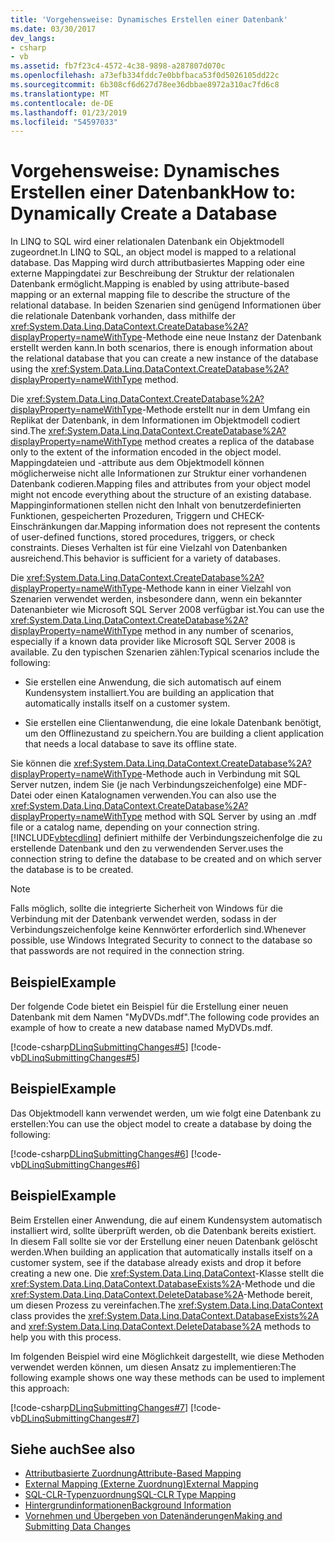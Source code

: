 ```yaml
---
title: 'Vorgehensweise: Dynamisches Erstellen einer Datenbank'
ms.date: 03/30/2017
dev_langs:
- csharp
- vb
ms.assetid: fb7f23c4-4572-4c38-9898-a287807d070c
ms.openlocfilehash: a73efb334fddc7e0bbfbaca53f0d5026105dd22c
ms.sourcegitcommit: 6b308cf6d627d78ee36dbbae8972a310ac7fd6c8
ms.translationtype: MT
ms.contentlocale: de-DE
ms.lasthandoff: 01/23/2019
ms.locfileid: "54597033"
---
```

# <a name="how-to-dynamically-create-a-database"></a><span data-ttu-id="7813d-102">Vorgehensweise: Dynamisches Erstellen einer Datenbank</span><span class="sxs-lookup"><span data-stu-id="7813d-102">How to: Dynamically Create a Database</span></span>
<span data-ttu-id="7813d-103">In LINQ to SQL wird einer relationalen Datenbank ein Objektmodell zugeordnet.</span><span class="sxs-lookup"><span data-stu-id="7813d-103">In LINQ to SQL, an object model is mapped to a relational database.</span></span> <span data-ttu-id="7813d-104">Das Mapping wird durch attributbasiertes Mapping oder eine externe Mappingdatei zur Beschreibung der Struktur der relationalen Datenbank ermöglicht.</span><span class="sxs-lookup"><span data-stu-id="7813d-104">Mapping is enabled by using attribute-based mapping or an external mapping file to describe the structure of the relational database.</span></span> <span data-ttu-id="7813d-105">In beiden Szenarien sind genügend Informationen über die relationale Datenbank vorhanden, dass mithilfe der <xref:System.Data.Linq.DataContext.CreateDatabase%2A?displayProperty=nameWithType>-Methode eine neue Instanz der Datenbank erstellt werden kann.</span><span class="sxs-lookup"><span data-stu-id="7813d-105">In both scenarios, there is enough information about the relational database that you can create a new instance of the database using the <xref:System.Data.Linq.DataContext.CreateDatabase%2A?displayProperty=nameWithType> method.</span></span>  
  
 <span data-ttu-id="7813d-106">Die <xref:System.Data.Linq.DataContext.CreateDatabase%2A?displayProperty=nameWithType>-Methode erstellt nur in dem Umfang ein Replikat der Datenbank, in dem Informationen im Objektmodell codiert sind.</span><span class="sxs-lookup"><span data-stu-id="7813d-106">The <xref:System.Data.Linq.DataContext.CreateDatabase%2A?displayProperty=nameWithType> method creates a replica of the database only to the extent of the information encoded in the object model.</span></span> <span data-ttu-id="7813d-107">Mappingdateien und -attribute aus dem Objektmodell können möglicherweise nicht alle Informationen zur Struktur einer vorhandenen Datenbank codieren.</span><span class="sxs-lookup"><span data-stu-id="7813d-107">Mapping files and attributes from your object model might not encode everything about the structure of an existing database.</span></span> <span data-ttu-id="7813d-108">Mappinginformationen stellen nicht den Inhalt von benutzerdefinierten Funktionen, gespeicherten Prozeduren, Triggern und CHECK-Einschränkungen dar.</span><span class="sxs-lookup"><span data-stu-id="7813d-108">Mapping information does not represent the contents of user-defined functions, stored procedures, triggers, or check constraints.</span></span> <span data-ttu-id="7813d-109">Dieses Verhalten ist für eine Vielzahl von Datenbanken ausreichend.</span><span class="sxs-lookup"><span data-stu-id="7813d-109">This behavior is sufficient for a variety of databases.</span></span>  
  
 <span data-ttu-id="7813d-110">Die <xref:System.Data.Linq.DataContext.CreateDatabase%2A?displayProperty=nameWithType>-Methode kann in einer Vielzahl von Szenarien verwendet werden, insbesondere dann, wenn ein bekannter Datenanbieter wie Microsoft SQL Server 2008 verfügbar ist.</span><span class="sxs-lookup"><span data-stu-id="7813d-110">You can use the <xref:System.Data.Linq.DataContext.CreateDatabase%2A?displayProperty=nameWithType> method in any number of scenarios, especially if a known data provider like Microsoft SQL Server 2008 is available.</span></span> <span data-ttu-id="7813d-111">Zu den typischen Szenarien zählen:</span><span class="sxs-lookup"><span data-stu-id="7813d-111">Typical scenarios include the following:</span></span>  
  
-   <span data-ttu-id="7813d-112">Sie erstellen eine Anwendung, die sich automatisch auf einem Kundensystem installiert.</span><span class="sxs-lookup"><span data-stu-id="7813d-112">You are building an application that automatically installs itself on a customer system.</span></span>  
  
-   <span data-ttu-id="7813d-113">Sie erstellen eine Clientanwendung, die eine lokale Datenbank benötigt, um den Offlinezustand zu speichern.</span><span class="sxs-lookup"><span data-stu-id="7813d-113">You are building a client application that needs a local database to save its offline state.</span></span>  
  
 <span data-ttu-id="7813d-114">Sie können die <xref:System.Data.Linq.DataContext.CreateDatabase%2A?displayProperty=nameWithType>-Methode auch in Verbindung mit SQL Server nutzen, indem Sie (je nach Verbindungszeichenfolge) eine MDF-Datei oder einen Katalognamen verwenden.</span><span class="sxs-lookup"><span data-stu-id="7813d-114">You can also use the <xref:System.Data.Linq.DataContext.CreateDatabase%2A?displayProperty=nameWithType> method with SQL Server by using an .mdf file or a catalog name, depending on your connection string.</span></span> [!INCLUDE[vbtecdlinq](../../../../../../includes/vbtecdlinq-md.md)] <span data-ttu-id="7813d-115">definiert mithilfe der Verbindungszeichenfolge die zu erstellende Datenbank und den zu verwendenden Server.</span><span class="sxs-lookup"><span data-stu-id="7813d-115">uses the connection string to define the database to be created and on which server the database is to be created.</span></span>  
  
> [!NOTE]
>  <span data-ttu-id="7813d-116">Falls möglich, sollte die integrierte Sicherheit von Windows für die Verbindung mit der Datenbank verwendet werden, sodass in der Verbindungszeichenfolge keine Kennwörter erforderlich sind.</span><span class="sxs-lookup"><span data-stu-id="7813d-116">Whenever possible, use Windows Integrated Security to connect to the database so that passwords are not required in the connection string.</span></span>  
  
## <a name="example"></a><span data-ttu-id="7813d-117">Beispiel</span><span class="sxs-lookup"><span data-stu-id="7813d-117">Example</span></span>  
 <span data-ttu-id="7813d-118">Der folgende Code bietet ein Beispiel für die Erstellung einer neuen Datenbank mit dem Namen "MyDVDs.mdf".</span><span class="sxs-lookup"><span data-stu-id="7813d-118">The following code provides an example of how to create a new database named MyDVDs.mdf.</span></span>  
  
 [!code-csharp[DLinqSubmittingChanges#5](../../../../../../samples/snippets/csharp/VS_Snippets_Data/DLinqSubmittingChanges/cs/Program.cs#5)]
 [!code-vb[DLinqSubmittingChanges#5](../../../../../../samples/snippets/visualbasic/VS_Snippets_Data/DLinqSubmittingChanges/vb/Module1.vb#5)]  
  
## <a name="example"></a><span data-ttu-id="7813d-119">Beispiel</span><span class="sxs-lookup"><span data-stu-id="7813d-119">Example</span></span>  
 <span data-ttu-id="7813d-120">Das Objektmodell kann verwendet werden, um wie folgt eine Datenbank zu erstellen:</span><span class="sxs-lookup"><span data-stu-id="7813d-120">You can use the object model to create a database by doing the following:</span></span>  
  
 [!code-csharp[DLinqSubmittingChanges#6](../../../../../../samples/snippets/csharp/VS_Snippets_Data/DLinqSubmittingChanges/cs/Program.cs#6)]
 [!code-vb[DLinqSubmittingChanges#6](../../../../../../samples/snippets/visualbasic/VS_Snippets_Data/DLinqSubmittingChanges/vb/Module1.vb#6)]  
  
## <a name="example"></a><span data-ttu-id="7813d-121">Beispiel</span><span class="sxs-lookup"><span data-stu-id="7813d-121">Example</span></span>  
 <span data-ttu-id="7813d-122">Beim Erstellen einer Anwendung, die auf einem Kundensystem automatisch installiert wird, sollte überprüft werden, ob die Datenbank bereits existiert. In diesem Fall sollte sie vor der Erstellung einer neuen Datenbank gelöscht werden.</span><span class="sxs-lookup"><span data-stu-id="7813d-122">When building an application that automatically installs itself on a  customer system, see if the database already exists and drop it before creating a new one.</span></span> <span data-ttu-id="7813d-123">Die <xref:System.Data.Linq.DataContext>-Klasse stellt die <xref:System.Data.Linq.DataContext.DatabaseExists%2A>-Methode und die <xref:System.Data.Linq.DataContext.DeleteDatabase%2A>-Methode bereit, um diesen Prozess zu vereinfachen.</span><span class="sxs-lookup"><span data-stu-id="7813d-123">The <xref:System.Data.Linq.DataContext> class provides the <xref:System.Data.Linq.DataContext.DatabaseExists%2A> and <xref:System.Data.Linq.DataContext.DeleteDatabase%2A> methods to help you with this process.</span></span>  
  
 <span data-ttu-id="7813d-124">Im folgenden Beispiel wird eine Möglichkeit dargestellt, wie diese Methoden verwendet werden können, um diesen Ansatz zu implementieren:</span><span class="sxs-lookup"><span data-stu-id="7813d-124">The following example shows one way these methods can be used to implement this approach:</span></span>  
  
 [!code-csharp[DLinqSubmittingChanges#7](../../../../../../samples/snippets/csharp/VS_Snippets_Data/DLinqSubmittingChanges/cs/Program.cs#7)]
 [!code-vb[DLinqSubmittingChanges#7](../../../../../../samples/snippets/visualbasic/VS_Snippets_Data/DLinqSubmittingChanges/vb/Module1.vb#7)]  
  
## <a name="see-also"></a><span data-ttu-id="7813d-125">Siehe auch</span><span class="sxs-lookup"><span data-stu-id="7813d-125">See also</span></span>
- [<span data-ttu-id="7813d-126">Attributbasierte Zuordnung</span><span class="sxs-lookup"><span data-stu-id="7813d-126">Attribute-Based Mapping</span></span>](../../../../../../docs/framework/data/adonet/sql/linq/attribute-based-mapping.md)
- [<span data-ttu-id="7813d-127">External Mapping (Externe Zuordnung)</span><span class="sxs-lookup"><span data-stu-id="7813d-127">External Mapping</span></span>](../../../../../../docs/framework/data/adonet/sql/linq/external-mapping.md)
- [<span data-ttu-id="7813d-128">SQL-CLR-Typenzuordnung</span><span class="sxs-lookup"><span data-stu-id="7813d-128">SQL-CLR Type Mapping</span></span>](../../../../../../docs/framework/data/adonet/sql/linq/sql-clr-type-mapping.md)
- [<span data-ttu-id="7813d-129">Hintergrundinformationen</span><span class="sxs-lookup"><span data-stu-id="7813d-129">Background Information</span></span>](../../../../../../docs/framework/data/adonet/sql/linq/background-information.md)
- [<span data-ttu-id="7813d-130">Vornehmen und Übergeben von Datenänderungen</span><span class="sxs-lookup"><span data-stu-id="7813d-130">Making and Submitting Data Changes</span></span>](../../../../../../docs/framework/data/adonet/sql/linq/making-and-submitting-data-changes.md)
